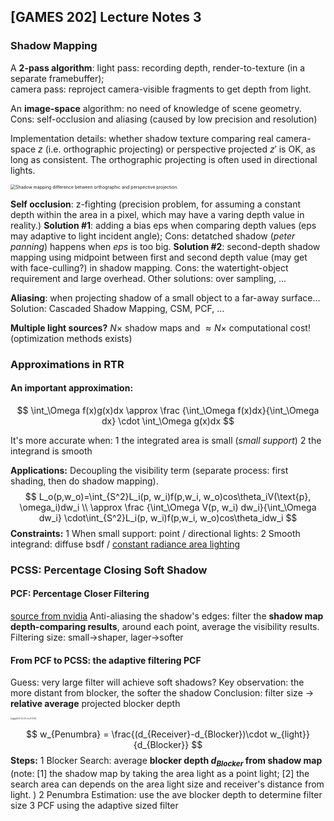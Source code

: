 ## [GAMES 202] Lecture Notes 3

### Shadow Mapping

A **2-pass algorithm**: 
light pass: recording depth, render-to-texture (in a separate framebuffer);  
camera pass: reproject camera-visible fragments to get depth from light.

An **image-space** algorithm: no need of knowledge of scene geometry.
Cons: self-occlusion and aliasing (caused by low precision and resolution)

Implementation details: whether shadow texture comparing real camera-space $z$ (i.e. orthographic projecting) or perspective projected $z'$ is OK, as long as consistent. The orthographic projecting is often used in directional lights.

<img src="https://learnopengl.com/img/advanced-lighting/shadow_mapping_projection.png" alt="Shadow mapping difference between orthographic and perspective projection." style="zoom:50%;" />

**Self occlusion**: z-fighting (precision problem, for assuming a constant depth within the area in a pixel, which may have a varing depth value in reality.)
**Solution #1**: adding a bias $\text{eps}$ when comparing depth values ($\text{eps}$ may adaptive to light incident angle); Cons: detatched shadow (*peter panning*) happens when $eps$ is too big.
**Solution #2**: second-depth shadow mapping using midpoint between first and second depth value (may get with face-culling?) in shadow mapping. Cons: the watertight-object requirement and large overhead.
Other solutions: over sampling,  ...

**Aliasing**: when projecting shadow of a small object to a far-away surface...
Solution: Cascaded Shadow Mapping, CSM, PCF, ...

**Multiple light sources?** $N \times$ shadow maps and $\approx N \times$ computational cost! (optimization methods exists)

### Approximations in RTR

#### **An important approximation**:

$$
\int_\Omega f(x)g(x)dx \approx \frac {\int_\Omega f(x)dx}{\int_\Omega dx} \cdot \int_\Omega g(x)dx
$$

It's more accurate when:
1 the integrated area is small (*small support*)
2 the integrand is smooth

**Applications:**
Decoupling the visibility term (separate process: first shading, then do shadow mapping).
$$
L_o(p,w_o)=\int_{S^2}L_i(p, w_i)f(p,w_i, w_o)cos\theta_iV(\text{p}, \omega_i)dw_i \\
\approx \frac {\int_\Omega V(p, w_i) dw_i}{\int_\Omega dw_i} \cdot\int_{S^2}L_i(p, w_i)f(p,w_i, w_o)cos\theta_idw_i
$$
**Constraints:**
1 When small support: point / directional lights:
2 Smooth integrand: diffuse bsdf / <u>constant radiance area lighting</u>

### PCSS: Percentage Closing Soft Shadow

#### PCF: Percentage Closer Filtering

[source from nvidia](http://download.nvidia.com/developer/presentations/2005/SIGGRAPH/Percentage_Closer_Soft_Shadows.pdf)
Anti-aliasing the shadow's edges: filter the **shadow map depth-comparing results**, around each point, average the visibility results.
Filtering size: small->shaper, lager->softer

#### From PCF to PCSS: the adaptive filtering PCF

Guess: very large filter will achieve soft shadows?
Key observation: the more distant from blocker, the softer the shadow
Conclusion: filter size -> **relative average** projected blocker depth

<img src="https://cutesail.com/wp-content/uploads/2021/03/pcss.png" alt="截屏2021-03-24 下午11.57.36" style="zoom: 20%;" />

$$
w_{Penumbra} = \frac{(d_{Receiver}-d_{Blocker})\cdot w_{light}}{d_{Blocker}}
$$
**Steps:**
1 Blocker Search: average **blocker depth $d_{Blocker}$ from shadow map** (note: [1] the shadow map by taking the area light as a point light; [2] the search area can depends on the area light size and receiver's distance from light. )
2 Penumbra Estimation: use the ave blocker depth to determine filter size
3 PCF using the adaptive sized filter

